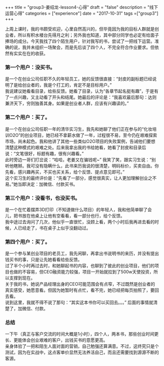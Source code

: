 +++
title = "group3-姜绍龙-lesson4-心得"
draft = "false"
description = "线下运营心得"
categories = ["experience"]
date = "2017-10-31"
tags =["group3"]
+++


上周上课时，我的书颇受欢迎，心里自然高兴的，但毕竟因为我的目标人群就是创业者，所以有积水楼台先得月之利；另外我也知道，其中部分同学也必定有给面子捧场的成分。今天我找了四个陌生用户，针对我写的书，尝试了一把线下运营。准确的说，我并未组织一场聚会，而是先后谈了四个人，不完全符合作业要求。但依然有实实在在的收获。<br>

### 第一个用户：没买书。
是一个在创业公司任职不久的年轻员工，她的反馈很直接：“封皮的副标题已经说明了是给创业者的，我是个打工的，肯定不是目标用户。” <br>
我说建议她看看目录，给些反馈。她看了目录，认为“各章节起名挺有趣”，于是有了一点兴趣，又主动看了开头和结尾。她最后的评论是：“我喜欢最后那句：达则兼济天下，穷则独善其身。如果是创业者人群，应该有兴趣读的。” <br>

### 第二个用户：买了。
是一个在创业公司任职一年的清华实习生，我先和她聊了他们正在参与的“化妆培训O2O”的创业项目，她已经不拿薪水做了一年，过程很不易，至今仍在艰难探索市场，尚未起色。我和他讲了其他一些类似O2O项目的失败案例，告诫他们要想清楚这种模式的艰难之处。后来我拿出我的书给她看，她看了封皮和目录后说：“文笔很好，标题有趣，很有兴趣看。”<br>
此时旁边一哥们打岔说：“哈哈，老姜又在骗钱呢~” 我笑了笑，跟实习生说：“别听他瞎掰。我可没有隐瞒什么，此书来历我说的很清楚，明码标价，买卖自由。你先看，感兴趣再买，不买也买关系，给个反馈、提点意见即可。”<br>
这个实习生的最终评价是：“先看了一部分，感觉很真实，让人更加理解创业之不易。”她当即决定：加微信、付款买书。<br>
 
### 第三个用户：没看书，也没买书。
是一个在忙着摆弄3D打印（不知道做什么项目）的年轻人，我和他简单聊了会儿，把书放在他桌上让他有空看看，看一部分也行，给个反馈。<br>
我中途过去询问了几次，他似乎一直很忙，没顾上看，两个小时后我再进去看的时候，人已经走了，书在桌子上似乎没翻动过。<br>

### 第四个用户：买了。
是一个参与某创业项目的老员工，我先闲聊，再拿出书说明书的来历，并没有提出钱买书的事，只是让先她看看给些反馈。 <br>
过了半个小时再过去时，和她聊起书的内容，也聊到了彼此的创业项目，他们的项目也做的不容易，但CEO融资能力较强，项目一开始就拉到了500w天使投资，所以支撑到现在。<br>
关于我的书，她说产品经理出身的CEO可能范围会有点窄，不过既然是创业者的真实感受，她愿意看。但因为她暂时有点忙，看不完，她已经把每页拍照了，要回去看。<br>
说到这里，我就不得不说了那句：“其实这本书你可以买回去。。。” 后面的事情就清楚了，加微信、付款。<br>

### 总结
一下午（真正与客户交流的时间大概是1小时），四个人，两本书，那些创业时间更长、更能体会创业艰难的客户，出钱买书的意愿更高。<br>
亲身体验了一把和陌生人面对面的营销，自己勉强还算满意。不过，这终究只是个测试，因为在实战中，这点客单价显然无法养活自己，而且还需要找到源源不断的客源。<br>

